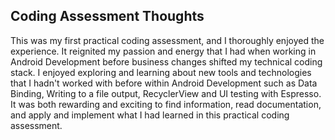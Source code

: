 ## Coding Assessment Thoughts

This was my first practical coding assessment, and I thoroughly enjoyed the experience. It reignited my passion and energy that I had when working in Android Development before business changes shifted my technical coding stack. I enjoyed exploring and learning about new tools and technologies that I hadn't worked with before within Android Development such as Data Binding, Writing to a file output, RecyclerView and UI testing with Espresso. It was both rewarding and exciting to find information, read documentation, and apply and implement what I had learned in this practical coding assessment.
